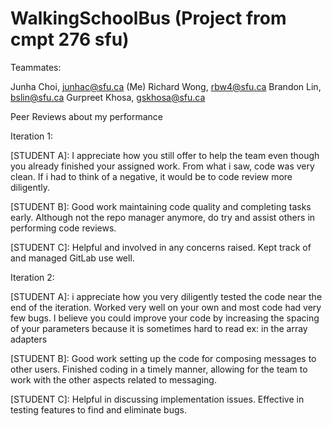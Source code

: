 # WalkingSchoolBus (Project from cmpt 276 sfu)

Teammates:

Junha Choi, junhac@sfu.ca (Me)
Richard Wong, rbw4@sfu.ca
Brandon Lin, bslin@sfu.ca
Gurpreet Khosa, gskhosa@sfu.ca

Peer Reviews about my performance

Iteration 1:

[STUDENT A]: 
I appreciate how you still offer to help the team even though you already finished your assigned work. From what i saw, code was very clean. If i had to think of a negative, it would be to code review more diligently.

[STUDENT B]: 
Good work maintaining code quality and completing tasks early.
Although not the repo manager anymore, do try and assist others in performing code reviews.

[STUDENT C]: 
Helpful and involved in any concerns raised. Kept track of and managed GitLab use well.


Iteration 2:

[STUDENT A]: 
i appreciate how you very diligently tested the code near the end of the iteration. Worked very well on your own and most code had very few bugs. I believe you could improve your code by increasing the spacing of your parameters because it is sometimes hard to read ex: in the array adapters

[STUDENT B]: 
Good work setting up the code for composing messages to other users. Finished coding in a timely manner, allowing for the team to work with the other aspects related to messaging.

[STUDENT C]: 
Helpful in discussing implementation issues. Effective in testing features to find and eliminate bugs.

